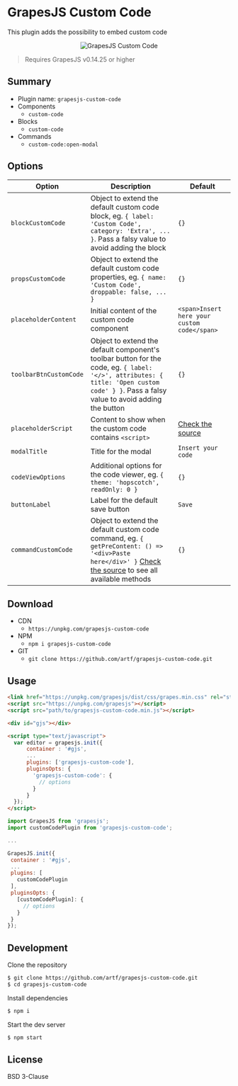 # GrapesJS Custom Code

This plugin adds the possibility to embed custom code

<p align="center"><img src="https://user-images.githubusercontent.com/11614725/43289377-15322c5e-912b-11e8-9a29-cc2dc45af48a.gif" alt="GrapesJS Custom Code" align="center"/></p>

> Requires GrapesJS v0.14.25 or higher


## Summary

* Plugin name: `grapesjs-custom-code`
* Components
  * `custom-code`
* Blocks
  * `custom-code`
* Commands
  * `custom-code:open-modal`




## Options

|Option|Description|Default|
|-|-|-
| `blockCustomCode` | Object to extend the default custom code block, eg. `{ label: 'Custom Code', category: 'Extra', ... }`. Pass a falsy value to avoid adding the block | `{}` |
| `propsCustomCode` | Object to extend the default custom code properties, eg. `{ name: 'Custom Code', droppable: false, ... }` | `{}` |
| `placeholderContent` | Initial content of the custom code component | `<span>Insert here your custom code</span>` |
| `toolbarBtnCustomCode` | Object to extend the default component's toolbar button for the code, eg. `{ label: '</>', attributes: { title: 'Open custom code' } }`. Pass a falsy value to avoid adding the button | `{}` |
| `placeholderScript` | Content to show when the custom code contains `<script>` | [Check the source](https://github.com/artf/grapesjs-custom-code/tree/master/src/index.js) |
| `modalTitle` | Title for the modal | `Insert your code` |
| `codeViewOptions` | Additional options for the code viewer, eg. `{ theme: 'hopscotch', readOnly: 0 }` | `{}` |
| `buttonLabel` | Label for the default save button | `Save` |
| `commandCustomCode` | Object to extend the default custom code command, eg. `{ getPreContent: () => '<div>Paste here</div>' }` [Check the source](https://github.com/artf/grapesjs-custom-code/tree/master/src/commands.js) to see all available methods | `{}` |





## Download

* CDN
  * `https://unpkg.com/grapesjs-custom-code`
* NPM
  * `npm i grapesjs-custom-code`
* GIT
  * `git clone https://github.com/artf/grapesjs-custom-code.git`





## Usage


```html
<link href="https://unpkg.com/grapesjs/dist/css/grapes.min.css" rel="stylesheet"/>
<script src="https://unpkg.com/grapesjs"></script>
<script src="path/to/grapesjs-custom-code.min.js"></script>

<div id="gjs"></div>

<script type="text/javascript">
  var editor = grapesjs.init({
      container : '#gjs',
      ...
      plugins: ['grapesjs-custom-code'],
      pluginsOpts: {
        'grapesjs-custom-code': {
          // options
        }
      }
  });
</script>
```

```jsx
import GrapesJS from 'grapesjs';
import customCodePlugin from 'grapesjs-custom-code';

...

GrapesJS.init({
 container : '#gjs',
 ...
 plugins: [
   customCodePlugin
 ],
 pluginsOpts: {
   [customCodePlugin]: {
     // options
   }
 }
});
```





## Development

Clone the repository

```sh
$ git clone https://github.com/artf/grapesjs-custom-code.git
$ cd grapesjs-custom-code
```

Install dependencies

```sh
$ npm i
```

Start the dev server

```sh
$ npm start
```





## License

BSD 3-Clause
